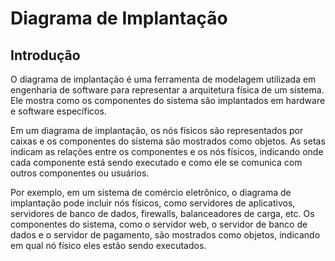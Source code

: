 # Diagrama de Implantação

## Introdução

O diagrama de implantação é uma ferramenta de modelagem utilizada em engenharia de software para representar a arquitetura física de um sistema. Ele mostra como os componentes do sistema são implantados em hardware e software específicos.

Em um diagrama de implantação, os nós físicos são representados por caixas e os componentes do sistema são mostrados como objetos. As setas indicam as relações entre os componentes e os nós físicos, indicando onde cada componente está sendo executado e como ele se comunica com outros componentes ou usuários.

Por exemplo, em um sistema de comércio eletrônico, o diagrama de implantação pode incluir nós físicos, como servidores de aplicativos, servidores de banco de dados, firewalls, balanceadores de carga, etc. Os componentes do sistema, como o servidor web, o servidor de banco de dados e o servidor de pagamento, são mostrados como objetos, indicando em qual nó físico eles estão sendo executados.